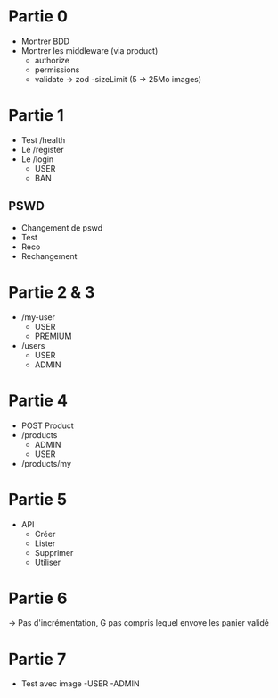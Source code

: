 # Partie 0
- Montrer BDD
- Montrer les middleware (via product)
    - authorize
    - permissions
    - validate -> zod
    -sizeLimit (5 -> 25Mo images)


# Partie 1
- Test /health
- Le /register
- Le /login
    - USER
    - BAN
## PSWD
- Changement de pswd
- Test
- Reco
- Rechangement

# Partie 2 & 3
- /my-user
    - USER
    - PREMIUM
- /users
    - USER
    - ADMIN

# Partie 4
- POST Product
- /products
    - ADMIN
    - USER
- /products/my

# Partie 5
- API
    - Créer
    - Lister
    - Supprimer
    - Utiliser

# Partie 6
-> Pas d'incrémentation, G pas compris lequel envoye les panier validé

# Partie 7
- Test avec image
    -USER
    -ADMIN